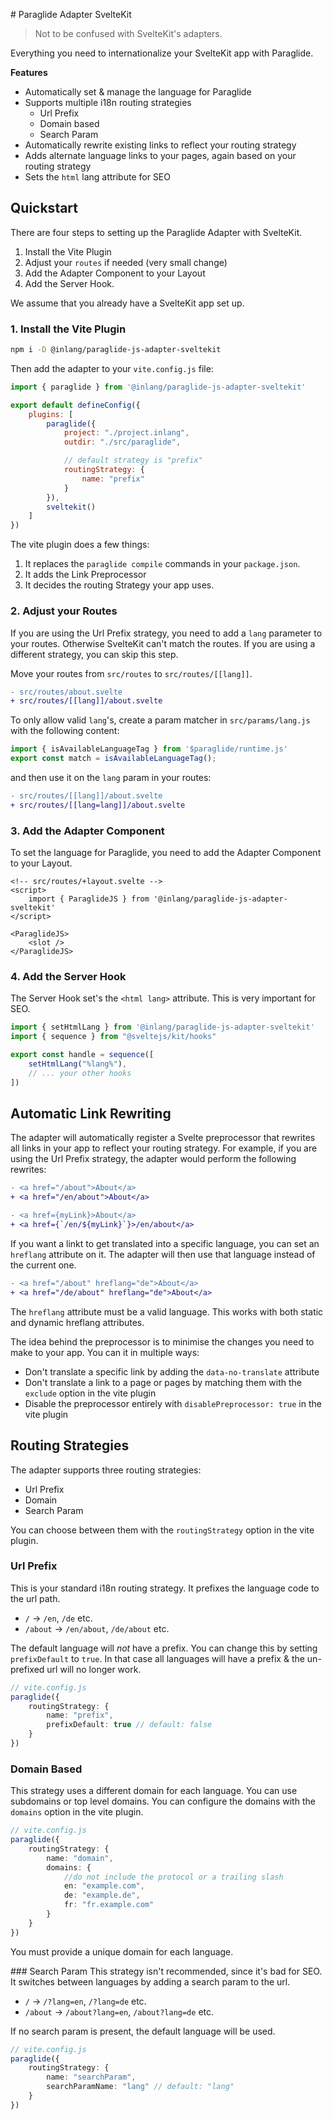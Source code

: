 # Paraglide Adapter SvelteKit
> Not to be confused with SvelteKit's adapters.

Everything you need to internationalize your SvelteKit app with Paraglide.

**Features**
- Automatically set & manage the language for Paraglide
- Supports multiple i18n routing strategies
    - Url Prefix
    - Domain based
    - Search Param
- Automatically rewrite existing links to reflect your routing strategy
- Adds alternate language links to your pages, again based on your routing strategy
- Sets the `html` lang attribute for SEO

## Quickstart
There are four steps to setting up the Paraglide Adapter with SvelteKit.
1. Install the Vite Plugin
2. Adjust your `routes` if needed (very small change)
2. Add the Adapter Component to your Layout
4. Add the Server Hook.

We assume that you already have a SvelteKit app set up.

### 1. Install the Vite Plugin

```bash
npm i -D @inlang/paraglide-js-adapter-sveltekit
```

Then add the adapter to your `vite.config.js` file:

```js
import { paraglide } from '@inlang/paraglide-js-adapter-sveltekit'

export default defineConfig({
    plugins: [
        paraglide({
            project: "./project.inlang",
            outdir: "./src/paraglide",

            // default strategy is "prefix"
            routingStrategy: {
                name: "prefix"
            }
        }),
        sveltekit()
    ]
})
```

The vite plugin does a few things:
1. It replaces the `paraglide compile` commands in your `package.json`.
2. It adds the Link Preprocessor
3. It decides the routing Strategy your app uses.


### 2. Adjust your Routes
If you are using the Url Prefix strategy, you need to add a `lang` parameter to your routes. Otherwise SvelteKit can't match the routes. If you are using a different strategy, you can skip this step.

Move your routes from `src/routes` to `src/routes/[[lang]]`.

```diff
- src/routes/about.svelte
+ src/routes/[[lang]]/about.svelte
```

To only allow valid `lang`'s, create a param matcher in `src/params/lang.js` with the following content:

```js
import { isAvailableLanguageTag } from '$paraglide/runtime.js'
export const match = isAvailableLanguageTag();
```

and then use it on the `lang` param in your routes:

```diff
- src/routes/[[lang]]/about.svelte
+ src/routes/[[lang=lang]]/about.svelte
```

### 3. Add the Adapter Component
To set the language for Paraglide, you need to add the Adapter Component to your Layout. 

```svelte
<!-- src/routes/+layout.svelte -->
<script>
    import { ParaglideJS } from '@inlang/paraglide-js-adapter-sveltekit'
</script>

<ParaglideJS>
    <slot />
</ParaglideJS>
```

### 4. Add the Server Hook
The Server Hook set's the `<html lang>` attribute. This is very important for SEO. 

```js
import { setHtmlLang } from '@inlang/paraglide-js-adapter-sveltekit'
import { sequence } from "@sveltejs/kit/hooks"

export const handle = sequence([
    setHtmlLang("%lang%"), 
    // ... your other hooks
])
```



## Automatic Link Rewriting
The adapter will automatically register a Svelte preprocessor that rewrites all links in your app to reflect your routing strategy. For example, if you are using the Url Prefix strategy, the adapter would perform the following rewrites:

```diff
- <a href="/about">About</a>
+ <a href="/en/about">About</a>

- <a href={myLink}>About</a>
+ <a href={`/en/${myLink}`}>/en/about</a>
```

If you want a linkt to get translated into a specific language, you can set an `hreflang` attribute on it. The adapter will then use that language instead of the current one.

```diff
- <a href="/about" hreflang="de">About</a>
+ <a href="/de/about" hreflang="de">About</a>
```

The `hreflang` attribute must be a valid language. This works with both static and dynamic hreflang attributes. 


The idea behind the preprocessor is to minimise the changes you need to make to your app. You can it in multiple ways:

- Don't translate a specific link by adding the `data-no-translate` attribute
- Don't translate a link to a page or pages by matching them with the `exclude` option in the vite plugin
- Disable the preprocessor entirely with `disablePreprocessor: true` in the vite plugin

## Routing Strategies
The adapter supports three routing strategies:
- Url Prefix
- Domain
- Search Param

You can choose between them with the `routingStrategy` option in the vite plugin.

### Url Prefix
This is your standard i18n routing strategy. It prefixes the language code to the url path.

- `/` -> `/en`, `/de` etc.
- `/about` -> `/en/about`, `/de/about` etc.

The default language will _not_ have a prefix. You can change this by setting `prefixDefault` to `true`. In that case all languages will have a prefix & the un-prefixed url will no longer work.

```ts
// vite.config.js
paraglide({
    routingStrategy: {
        name: "prefix",
        prefixDefault: true // default: false
    }
})
```

### Domain Based 
This strategy uses a different domain for each language. You can use subdomains or top level domains.
You can configure the domains with the `domains` option in the vite plugin.

```ts
// vite.config.js
paraglide({
    routingStrategy: {
        name: "domain",
        domains: {
            //do not include the protocol or a trailing slash
            en: "example.com",
            de: "example.de",
            fr: "fr.example.com"
        }
    }
})
```

You must provide a unique domain for each language.


### Search Param
This strategy isn't recommended, since it's bad for SEO. It switches between languages by adding a search param to the url. 

- `/` -> `/?lang=en`, `/?lang=de` etc.
- `/about` -> `/about?lang=en`, `/about?lang=de` etc.

If no search param is present, the default language will be used.

```ts
// vite.config.js
paraglide({
    routingStrategy: {
        name: "searchParam",
        searchParamName: "lang" // default: "lang"
    }
})
```